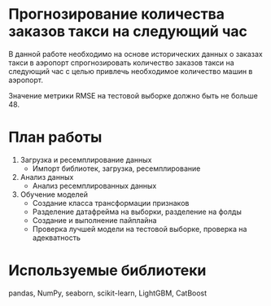 # Прогнозирование количества заказов такси на следующий час
В данной работе необходимо на основе исторических данных о заказах такси в аэропорт спрогнозировать количество заказов такси на следующий час с целью привлечь необходимое количество машин в аэропорт.

Значение метрики RMSE на тестовой выборке должно быть не больше 48.

# План работы
1. Загрузка и ресемплирование данных
   * Импорт библиотек, загрузка, ресемплирование
2. Анализ данных
   * Анализ ресемплированных данных
3. Обучение моделей
   * Создание класса трансформации признаков
   * Разделение датафрейма на выборки, разделение на фолды
   * Создание и выполнение пайплайна
   * Проверка лучшей модели на тестовой выборке, проверка на адекватность

# Используемые библиотеки
pandas, NumPy, seaborn, scikit-learn, LightGBM, CatBoost
